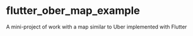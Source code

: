 # flutter_ober_map_example
A mini-project of work with a map similar to Uber implemented with Flutter
